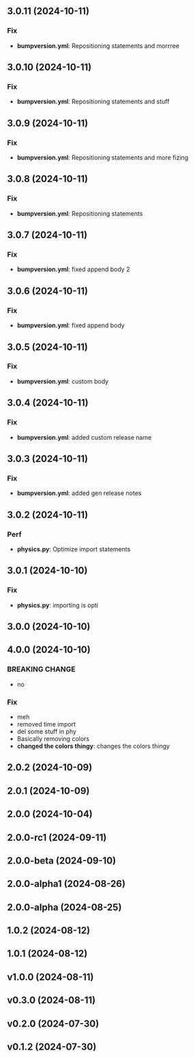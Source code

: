 
## 3.0.11 (2024-10-11)

### Fix

- **bumpversion.yml**: Repositioning statements and morrree

## 3.0.10 (2024-10-11)

### Fix

- **bumpversion.yml**: Repositioning statements and stuff

## 3.0.9 (2024-10-11)

### Fix

- **bumpversion.yml**: Repositioning statements and more fizing

## 3.0.8 (2024-10-11)

### Fix

- **bumpversion.yml**: Repositioning statements

## 3.0.7 (2024-10-11)

### Fix

- **bumpversion.yml**: fixed append body 2

## 3.0.6 (2024-10-11)

### Fix

- **bumpversion.yml**: fixed append body

## 3.0.5 (2024-10-11)

### Fix

- **bumpversion.yml**: custom body

## 3.0.4 (2024-10-11)

### Fix

- **bumpversion.yml**: added custom release name

## 3.0.3 (2024-10-11)

### Fix

- **bumpversion.yml**: added gen release notes

## 3.0.2 (2024-10-11)

### Perf

- **physics.py**: Optimize import statements

## 3.0.1 (2024-10-10)

### Fix

- **physics.py**: importing is opti

## 3.0.0 (2024-10-10)

## 4.0.0 (2024-10-10)

### BREAKING CHANGE

- no

### Fix

- meh
- removed time import
- del some stuff in phy
- Basically removing colors
- **changed the colors thingy**: changes the colors thingy

## 2.0.2 (2024-10-09)

## 2.0.1 (2024-10-09)

## 2.0.0 (2024-10-04)

## 2.0.0-rc1 (2024-09-11)

## 2.0.0-beta (2024-09-10)

## 2.0.0-alpha1 (2024-08-26)

## 2.0.0-alpha (2024-08-25)

## 1.0.2 (2024-08-12)

## 1.0.1 (2024-08-12)

## v1.0.0 (2024-08-11)

## v0.3.0 (2024-08-11)

## v0.2.0 (2024-07-30)

## v0.1.2 (2024-07-30)
